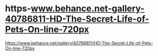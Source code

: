 # https-www.behance.net-gallery-40786811-HD-The-Secret-Life-of-Pets-On-line-720px
https://www.behance.net/gallery/40786811/HD-The-Secret-Life-of-Pets-On-line-720px
